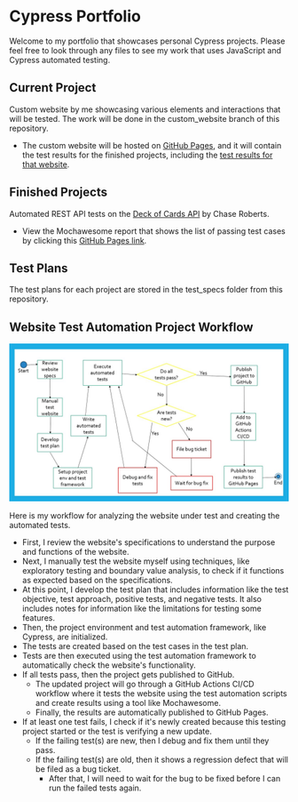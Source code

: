 # Cypress Portfolio

Welcome to my portfolio that showcases personal Cypress projects. Please feel free to look through any files to see my work that uses JavaScript and Cypress automated testing.

## Current Project

Custom website by me showcasing various elements and interactions that will be tested. The work will be done in the custom_website branch of this repository.

- The custom website will be hosted on [GitHub Pages](https://albentrang.github.io/cypress-portfolio/), and it will contain the test results for the finished projects, including the [test results for that website](https://albentrang.github.io/cypress-portfolio/custom-report.html).

## Finished Projects

Automated REST API tests on the [Deck of Cards API](https://www.deckofcardsapi.com/) by Chase Roberts.

- View the Mochawesome report that shows the list of passing test cases by clicking this [GitHub Pages link](https://albentrang.github.io/cypress-portfolio/deck-report.html).

## Test Plans

The test plans for each project are stored in the test_specs folder from this repository.

## Website Test Automation Project Workflow

![My workflow for analyzing the website under test and creating the automated tests](test_specs/software_qa_workflow.jpg 'Website Test Automation Project Workflow')

Here is my workflow for analyzing the website under test and creating the automated tests.

- First, I review the website's specifications to understand the purpose and functions of the website.
- Next, I manually test the website myself using techniques, like exploratory testing and boundary value analysis, to check if it functions as expected based on the specifications.
- At this point, I develop the test plan that includes information like the test objective, test approach, positive tests, and negative tests. It also includes notes for information like the limitations for testing some features.
- Then, the project environment and test automation framework, like Cypress, are initialized.
- The tests are created based on the test cases in the test plan.
- Tests are then executed using the test automation framework to automatically check the website's functionality.
- If all tests pass, then the project gets published to GitHub.
  - The updated project will go through a GitHub Actions CI/CD workflow where it tests the website using the test automation scripts and create results using a tool like Mochawesome.
  - Finally, the results are automatically published to GitHub Pages.
- If at least one test fails, I check if it's newly created because this testing project started or the test is verifying a new update.
  - If the failing test(s) are new, then I debug and fix them until they pass.
  - If the failing test(s) are old, then it shows a regression defect that will be filed as a bug ticket.
    - After that, I will need to wait for the bug to be fixed before I can run the failed tests again.

